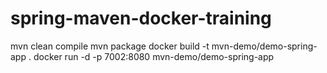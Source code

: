# spring-maven-docker-training

mvn clean compile
mvn package
docker build -t mvn-demo/demo-spring-app .
docker run -d -p 7002:8080 mvn-demo/demo-spring-app
